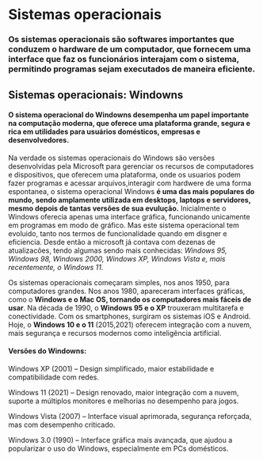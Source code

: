# Sistemas operacionais
### Os sistemas operacionais são softwares importantes que conduzem o hardware de um computador, que fornecem uma interface que faz os funcionários interajam com o sistema, permitindo programas sejam executados de maneira eficiente.


## Sistemas operacionais: Windowns 
#### O sistema operacional do Windowns desempenha um papel importante na computação moderna, que oferece uma plataforma grande, segura e rica em utilidades para usuários domésticos, empresas e desenvolvedores.

Na verdade os sistemas operacionais do Windows são versões desenvolvidas pela Microsoft para gerenciar os recursos de computadores e dispositivos, que oferecem uma plataforma, onde os usuarios podem fazer programas e acessar arquivos,interagir com hardwere de uma forma espontanea, o sistema operacional Windows **é uma das mais populares do mundo, sendo amplamente utilizada em desktops, laptops e servidores, mesmo depois de tantas versões de sua evulução.** 
Inicialmente o Windows oferecia apenas uma interface gráfica, funcionando unicamente em programas em modo de gráfico. Mas este sistema operacional tem evoluido, tanto nos termos de funcionalidade quando em disgner e eficiencia. Desde então a microsoft já contava com dezenas de atualizacões, tendo algumas sendo mais conhecidas:  *Windows 95, Windows 98, Windows 2000, Windows XP, Windows Vista e, mais recentemente, o Windows 11.*

Os sistemas operacionais começaram simples, nos anos 1950, para computadores grandes. Nos anos 1980, apareceram interfaces gráficas, como o **Windows e o Mac OS, tornando os computadores mais fáceis de usar**. Na década de 1990, o **Windows 95 e o XP** trouxeram multitarefa e conectividade. Com os smartphones, surgiram os sistemas iOS e Android. Hoje, o **Windows 10 e o 11** (2015,2021) oferecem integração com a nuvem, mais segurança e recursos modernos como inteligência artificial.

#### Versões do Windowns:

Windows XP (2001) – Design simplificado, maior estabilidade e compatibilidade com redes.

Windows 11 (2021) – Design renovado, maior integração com a nuvem, suporte a múltiplos monitores e melhorias no desempenho para jogos.

Windows Vista (2007) – Interface visual aprimorada, segurança reforçada, mas com desempenho criticado.

Windows 3.0 (1990) – Interface gráfica mais avançada, que ajudou a popularizar o uso do Windows, especialmente em PCs domésticos.
